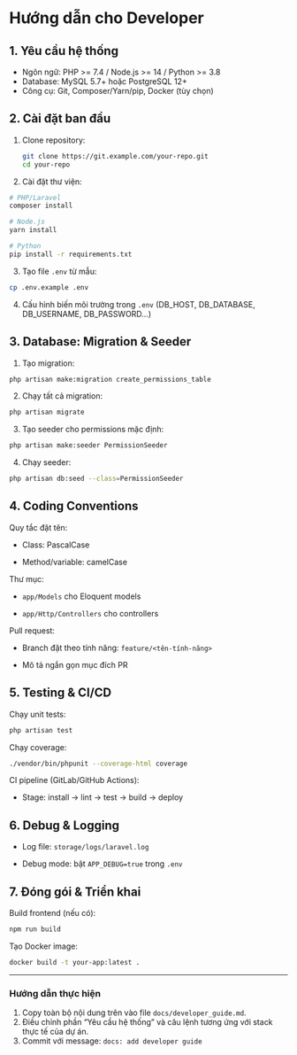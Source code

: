 
# Hướng dẫn cho Developer

## 1. Yêu cầu hệ thống
- Ngôn ngữ: PHP >= 7.4 / Node.js >= 14 / Python >= 3.8  
- Database: MySQL 5.7+ hoặc PostgreSQL 12+  
- Công cụ: Git, Composer/Yarn/pip, Docker (tùy chọn)

## 2. Cài đặt ban đầu
1. Clone repository:
	```bash
	git clone https://git.example.com/your-repo.git
	cd your-repo
	```

2. Cài đặt thư viện:

```bash
# PHP/Laravel
composer install

# Node.js
yarn install

# Python
pip install -r requirements.txt
```

3. Tạo file `.env` từ mẫu:

```bash
cp .env.example .env
```

4. Cấu hình biến môi trường trong `.env` (DB_HOST, DB_DATABASE, DB_USERNAME, DB_PASSWORD…)

## 3. Database: Migration & Seeder

1. Tạo migration:

```bash
php artisan make:migration create_permissions_table
```

2. Chạy tất cả migration:

```bash
php artisan migrate
```

3. Tạo seeder cho permissions mặc định:

```bash
php artisan make:seeder PermissionSeeder
```

4. Chạy seeder:

```bash
php artisan db:seed --class=PermissionSeeder
```

## 4. Coding Conventions

Quy tắc đặt tên:

- Class: PascalCase

- Method/variable: camelCase

Thư mục:

- `app/Models` cho Eloquent models

- `app/Http/Controllers` cho controllers

Pull request:

- Branch đặt theo tính năng: `feature/<tên-tính-năng>`

- Mô tả ngắn gọn mục đích PR

## 5. Testing & CI/CD

Chạy unit tests:

```bash
php artisan test
```

Chạy coverage:

```bash
./vendor/bin/phpunit --coverage-html coverage
```

CI pipeline (GitLab/GitHub Actions):

- Stage: install → lint → test → build → deploy

## 6. Debug & Logging

- Log file: `storage/logs/laravel.log`

- Debug mode: bật `APP_DEBUG=true` trong `.env`

## 7. Đóng gói & Triển khai

Build frontend (nếu có):

```bash
npm run build
```

Tạo Docker image:

```bash
docker build -t your-app:latest .
```

---

### Hướng dẫn thực hiện

1. Copy toàn bộ nội dung trên vào file `docs/developer_guide.md`.  
2. Điều chỉnh phần “Yêu cầu hệ thống” và câu lệnh tương ứng với stack thực tế của dự án.  
3. Commit với message: `docs: add developer guide`
